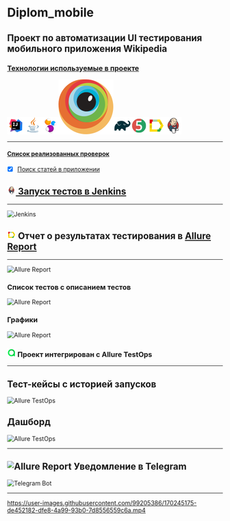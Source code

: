 # Diplom_mobile
## Проект по автоматизации UI тестирования мобильного приложения Wikipedia
<p align="center"></p><a href="https://github.com/wikimedia/apps-android-wikipedia/releases/tag/latest">



### Технологии используемые в проекте
![Intelij_IDEA](images/icons/Intelij_IDEA.png)![Java](images/icons/Java.png)![Selenide](images/icons/Selenide.png)![Browserstack](images/icons/Browserstack.svg)![Gradle](images/icons/Gradle.png)![JUnit5](images/icons/JUnit5.png)![Allure Report](images/icons/Allure_Report.png)![Jenkins](images/icons/Jenkins.png)

---

#### Список реализованных проверок
- [x] Поиск статей в приложении


## <img width="4%" title="Jenkins" src="images/icons/Jenkins.png"> Запуск тестов в [Jenkins](https://jenkins.autotests.cloud/job/011_tmolonushenko_reqresin/)

---
![Jenkins](images/Allure_Report_reqresin1.png)


## <img width="4%" title="Allure Report" src="images/icons/Allure_Report.png"> Отчет о результатах тестирования в [Allure Report](https://jenkins.autotests.cloud/job/011_tmolonushenko_sotoFoto/allure/)

----

![Allure Report](images/Allure_Report2.png)
### Список тестов c описанием тестов
![Allure Report](images/Allure_Report3.png)

### Графики
![Allure Report](images/Allure_Report4.png)


### <img width="4%" title="Allure Report" src="images/icons/AllureTestOps.png"> Проект интегрирован с Allure TestOps

---

## Тест-кейсы с историей запусков
![Allure TestOps](images/AllureTestOps2.png)

## Дашборд
![Allure TestOps](images/AllureTestOps3.png)

---
## <img width="4%" title="Allure Report" src="images/icons/Telegram.png"> Уведомление в Telegram
![Telegram Bot](images/telegram2.png)


---

https://user-images.githubusercontent.com/99205386/170245175-de452182-dfe8-4a99-93b0-7d8556559c6a.mp4


